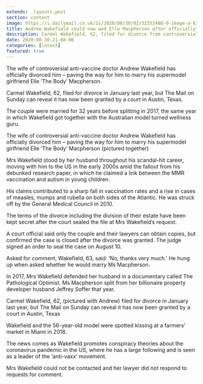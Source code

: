 ```yaml
---
extends: _layouts.post
section: content
image: https://i.dailymail.co.uk/1s/2020/08/30/02/32552488-0-image-a-63_1598749796162.jpg 
title: Andrew Wakefield could now wed Elle Macpherson after officially divorcing wife 
description: Carmel Wakefield, 62, filed for divorce from controversial anti-vaccine doctor Andrew Wakefield in January 2019, but The Mail on Sunday can reveal it has now been granted by a court in Austin, Texas. 
date: 2020-08-30-21-08-06 
categories: [latest] 
featured: true 
--- 
```

The wife of controversial anti-vaccine doctor Andrew Wakefield has officially divorced him – paving the way for him to marry his supermodel girlfriend Elle ‘The Body’ Macpherson.

Carmel Wakefield, 62, filed for divorce in January last year, but The Mail on Sunday can reveal it has now been granted by a court in Austin, Texas.

The couple were married for 32 years before splitting in 2017, the same year in which Wakefield got together with the Australian model turned wellness guru.

The wife of controversial anti-vaccine doctor Andrew Wakefield has officially divorced him – paving the way for him to marry his supermodel girlfriend Elle ‘The Body’ Macpherson (pictured together)

Mrs Wakefield stood by her husband throughout his scandal-hit career, moving with him to the US in the early 2000s amid the fallout from his debunked research paper, in which he claimed a link between the MMR vaccination and autism in young children.

His claims contributed to a sharp fall in vaccination rates and a rise in cases of measles, mumps and rubella on both sides of the Atlantic. He was struck off by the General Medical Council in 2010.

The terms of the divorce including the division of their estate have been kept secret after the court sealed the file at Mrs Wakefield’s request.

A court official said only the couple and their lawyers can obtain copies, but confirmed the case is closed after the divorce was granted. The judge signed an order to seal the case on August 10.

Asked for comment, Wakefield, 63, said: ‘No, thanks very much.’ He hung up when asked whether he would marry Ms Macpherson.

In 2017, Mrs Wakefield defended her husband in a documentary called The Pathological Optimist. Ms Macpherson split from her billionaire property developer husband Jeffrey Soffer that year.

Carmel Wakefield, 62, (pictured with Andrew) filed for divorce in January last year, but The Mail on Sunday can reveal it has now been granted by a court in Austin, Texas

Wakefield and the 56-year-old model were spotted kissing at a farmers’ market in Miami in 2018.

The news comes as Wakefield promotes conspiracy theories about the coronavirus pandemic in the US, where he has a large following and is seen as a leader of the ‘anti-vaxx’ movement.

Mrs Wakefield could not be contacted and her lawyer did not respond to requests for comment.

